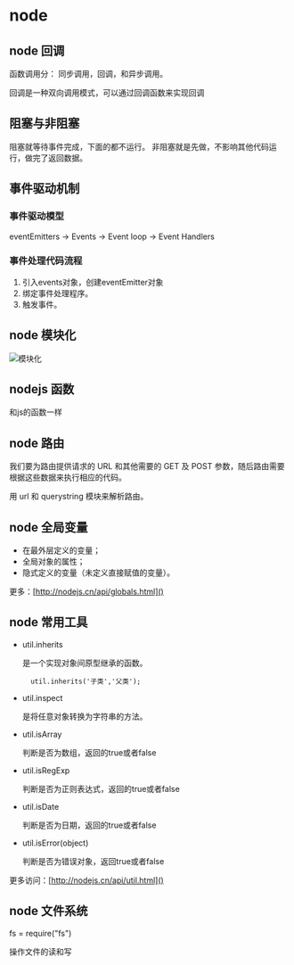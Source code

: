 # node 

## node 回调

函数调用分： 同步调用，回调，和异步调用。

回调是一种双向调用模式，可以通过回调函数来实现回调

## 阻塞与非阻塞

阻塞就等待事件完成，下面的都不运行。
非阻塞就是先做，不影响其他代码运行，做完了返回数据。

## 事件驱动机制

### 事件驱动模型

eventEmitters -> Events -> Event loop -> Event Handlers  

### 事件处理代码流程

1. 引入events对象，创建eventEmitter对象
2. 绑定事件处理程序。
3. 触发事件。

## node 模块化

![模块化](/node-module.png)

## nodejs 函数

和js的函数一样

## node 路由

我们要为路由提供请求的 URL 和其他需要的 GET 及 POST 参数，随后路由需要根据这些数据来执行相应的代码。

用 url 和 querystring 模块来解析路由。


## node 全局变量

- 在最外层定义的变量；
- 全局对象的属性；
- 隐式定义的变量（未定义直接赋值的变量）。

更多：[http://nodejs.cn/api/globals.html]()

## node 常用工具

- util.inherits

    是一个实现对象间原型继承的函数。

        util.inherits('子类','父类');

- util.inspect 

    是将任意对象转换为字符串的方法。

- util.isArray

    判断是否为数组，返回的true或者false

- util.isRegExp

     判断是否为正则表达式，返回的true或者false

- util.isDate

    判断是否为日期，返回的true或者false

- util.isError(object)

    判断是否为错误对象，返回true或者false

更多访问：[http://nodejs.cn/api/util.html]()

## node 文件系统

fs = require("fs")

操作文件的读和写